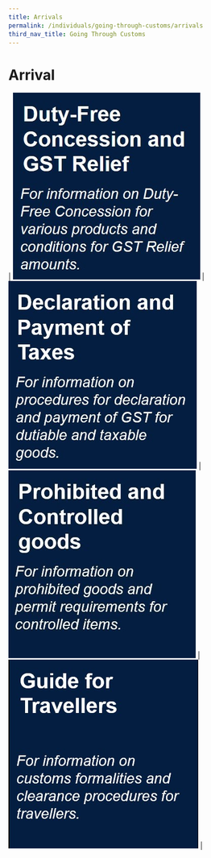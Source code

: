 ```yaml
---
title: Arrivals
permalink: /individuals/going-through-customs/arrivals
third_nav_title: Going Through Customs
---
```


# Arrival 

| [![](/images/Arrival(1).jpg)](/individuals/arrivals/duty-free-concession-and-gst-relief) | [![](/images/Arrival(2).jpg)](/individuals/arrivals/declaration-and-payment-of-taxes) | [![](/images/Arrival(3).jpg)](/individuals/arrivals/prohibited-and-controlled-goods) | [![](/images/Arrival(4).jpg)](/individuals/arrivals/guide-for-travellers) | 
